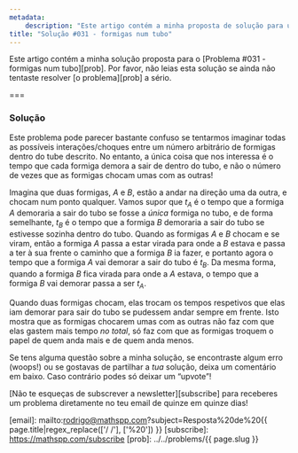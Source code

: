 ```yaml
---
metadata:
    description: "Este artigo contém a minha proposta de solução para um dos problemas deste blogue."
title: "Solução #031 - formigas num tubo"
---
```


Este artigo contém a minha solução proposta
para o [Problema #031 - formigas num tubo][prob].
Por favor, não leias esta solução se ainda não tentaste
resolver [o problema][prob] a sério.

===

### Solução

Este problema pode parecer bastante confuso se tentarmos imaginar todas as possíveis
interações/choques entre um número arbitrário de formigas dentro do tube descrito.
No entanto, a única coisa que nos interessa é o tempo que cada formiga demora
a sair de dentro do tubo, e não o número de vezes que as formigas chocam umas com
as outras!

Imagina que duas formigas, $A$ e $B$, estão a andar na direção uma da outra,
e chocam num ponto qualquer.
Vamos supor que $t_A$ é o tempo que a formiga $A$ demoraria a sair do tubo se fosse
a _única_ formiga no tubo, e de forma semelhante, $t_B$ é o tempo que a formiga $B$
demoraria a sair do tubo se estivesse sozinha dentro do tubo.
Quando as formigas $A$ e $B$ chocam e se viram, então a formiga $A$ passa a estar
virada para onde a $B$ estava e passa a ter à sua frente o caminho que a formiga $B$ ia fazer,
e portanto agora o tempo que a formiga $A$ vai demorar a sair do tubo é $t_B$.
Da mesma forma, quando a formiga $B$ fica virada para onde a $A$ estava, o tempo
que a formiga $B$ vai demorar passa a ser $t_A$.

Quando duas formigas chocam, elas trocam os tempos respetivos que elas iam demorar para sair
do tubo se pudessem andar sempre em frente.
Isto mostra que as formigas chocarem umas com as outras não faz com que elas gastem mais
tempo _no total_, só faz com que as formigas troquem o papel de quem anda mais e de quem anda menos.


Se tens alguma questão sobre a minha solução, se encontraste algum erro (woops!) ou se gostavas de partilhar a *tua* solução, deixa um comentário em baixo.
Caso contrário podes só deixar um “upvote”!

[Não te esqueças de subscrever a newsletter][subscribe] para receberes
um problema diretamente no teu email de quinze em quinze dias!

[email]: mailto:rodrigo@mathspp.com?subject=Resposta%20de%20{{ page.title|regex_replace(['/ /'], ['%20']) }}
[subscribe]: https://mathspp.com/subscribe
[prob]: ../../problems/{{ page.slug }}
